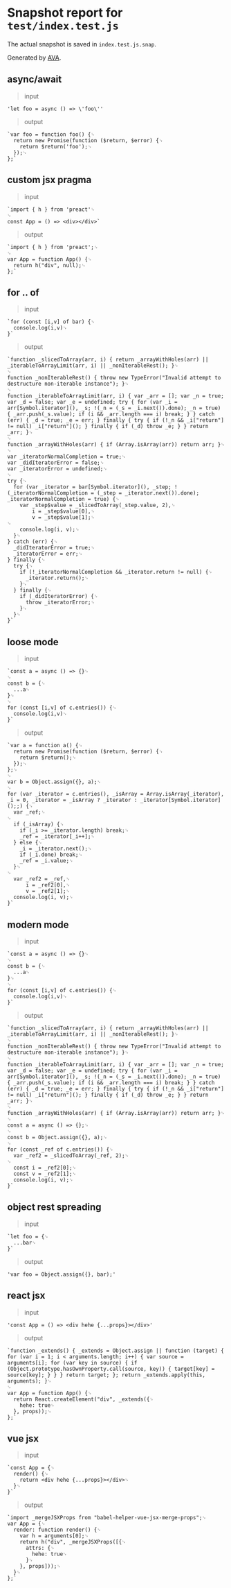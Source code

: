 # Snapshot report for `test/index.test.js`

The actual snapshot is saved in `index.test.js.snap`.

Generated by [AVA](https://ava.li).

## async/await

> input

    'let foo = async () => \'foo\''

> output

    `var foo = function foo() {␊
      return new Promise(function ($return, $error) {␊
        return $return('foo');␊
      });␊
    };`

## custom jsx pragma

> input

    `import { h } from 'preact'␊
    ␊
    const App = () => <div></div>`

> output

    `import { h } from 'preact';␊
    ␊
    var App = function App() {␊
      return h("div", null);␊
    };`

## for .. of

> input

    `for (const [i,v] of bar) {␊
      console.log(i,v)␊
    }`

> output

    `function _slicedToArray(arr, i) { return _arrayWithHoles(arr) || _iterableToArrayLimit(arr, i) || _nonIterableRest(); }␊
    ␊
    function _nonIterableRest() { throw new TypeError("Invalid attempt to destructure non-iterable instance"); }␊
    ␊
    function _iterableToArrayLimit(arr, i) { var _arr = []; var _n = true; var _d = false; var _e = undefined; try { for (var _i = arr[Symbol.iterator](), _s; !(_n = (_s = _i.next()).done); _n = true) { _arr.push(_s.value); if (i && _arr.length === i) break; } } catch (err) { _d = true; _e = err; } finally { try { if (!_n && _i["return"] != null) _i["return"](); } finally { if (_d) throw _e; } } return _arr; }␊
    ␊
    function _arrayWithHoles(arr) { if (Array.isArray(arr)) return arr; }␊
    ␊
    var _iteratorNormalCompletion = true;␊
    var _didIteratorError = false;␊
    var _iteratorError = undefined;␊
    ␊
    try {␊
      for (var _iterator = bar[Symbol.iterator](), _step; !(_iteratorNormalCompletion = (_step = _iterator.next()).done); _iteratorNormalCompletion = true) {␊
        var _step$value = _slicedToArray(_step.value, 2),␊
            i = _step$value[0],␊
            v = _step$value[1];␊
    ␊
        console.log(i, v);␊
      }␊
    } catch (err) {␊
      _didIteratorError = true;␊
      _iteratorError = err;␊
    } finally {␊
      try {␊
        if (!_iteratorNormalCompletion && _iterator.return != null) {␊
          _iterator.return();␊
        }␊
      } finally {␊
        if (_didIteratorError) {␊
          throw _iteratorError;␊
        }␊
      }␊
    }`

## loose mode

> input

    `const a = async () => {}␊
    ␊
    const b = {␊
      ...a␊
    }␊
    ␊
    for (const [i,v] of c.entries()) {␊
      console.log(i,v)␊
    }`

> output

    `var a = function a() {␊
      return new Promise(function ($return, $error) {␊
        return $return();␊
      });␊
    };␊
    ␊
    var b = Object.assign({}, a);␊
    ␊
    for (var _iterator = c.entries(), _isArray = Array.isArray(_iterator), _i = 0, _iterator = _isArray ? _iterator : _iterator[Symbol.iterator]();;) {␊
      var _ref;␊
    ␊
      if (_isArray) {␊
        if (_i >= _iterator.length) break;␊
        _ref = _iterator[_i++];␊
      } else {␊
        _i = _iterator.next();␊
        if (_i.done) break;␊
        _ref = _i.value;␊
      }␊
    ␊
      var _ref2 = _ref,␊
          i = _ref2[0],␊
          v = _ref2[1];␊
      console.log(i, v);␊
    }`

## modern mode

> input

    `const a = async () => {}␊
    ␊
    const b = {␊
      ...a␊
    }␊
    ␊
    for (const [i,v] of c.entries()) {␊
      console.log(i,v)␊
    }`

> output

    `function _slicedToArray(arr, i) { return _arrayWithHoles(arr) || _iterableToArrayLimit(arr, i) || _nonIterableRest(); }␊
    ␊
    function _nonIterableRest() { throw new TypeError("Invalid attempt to destructure non-iterable instance"); }␊
    ␊
    function _iterableToArrayLimit(arr, i) { var _arr = []; var _n = true; var _d = false; var _e = undefined; try { for (var _i = arr[Symbol.iterator](), _s; !(_n = (_s = _i.next()).done); _n = true) { _arr.push(_s.value); if (i && _arr.length === i) break; } } catch (err) { _d = true; _e = err; } finally { try { if (!_n && _i["return"] != null) _i["return"](); } finally { if (_d) throw _e; } } return _arr; }␊
    ␊
    function _arrayWithHoles(arr) { if (Array.isArray(arr)) return arr; }␊
    ␊
    const a = async () => {};␊
    ␊
    const b = Object.assign({}, a);␊
    ␊
    for (const _ref of c.entries()) {␊
      var _ref2 = _slicedToArray(_ref, 2);␊
    ␊
      const i = _ref2[0];␊
      const v = _ref2[1];␊
      console.log(i, v);␊
    }`

## object rest spreading

> input

    `let foo = {␊
      ...bar␊
    }`

> output

    'var foo = Object.assign({}, bar);'

## react jsx

> input

    'const App = () => <div hehe {...props}></div>'

> output

    `function _extends() { _extends = Object.assign || function (target) { for (var i = 1; i < arguments.length; i++) { var source = arguments[i]; for (var key in source) { if (Object.prototype.hasOwnProperty.call(source, key)) { target[key] = source[key]; } } } return target; }; return _extends.apply(this, arguments); }␊
    ␊
    var App = function App() {␊
      return React.createElement("div", _extends({␊
        hehe: true␊
      }, props));␊
    };`

## vue jsx

> input

    `const App = {␊
      render() {␊
        return <div hehe {...props}></div>␊
      }␊
    }`

> output

    `import _mergeJSXProps from "babel-helper-vue-jsx-merge-props";␊
    var App = {␊
      render: function render() {␊
        var h = arguments[0];␊
        return h("div", _mergeJSXProps([{␊
          attrs: {␊
            hehe: true␊
          }␊
        }, props]));␊
      }␊
    };`
